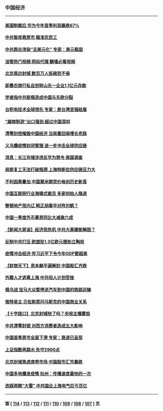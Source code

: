 ### 中国经济
---
#### [美国制裁后 华为今年首季利润暴跌67%](../../pages/ncid283/n13722751.md?04290445) 
#### [中共智库救房市 瞄准农民工](../../pages/ncid283/n13722658.md?04290445) 
#### [中共舆论渲染“去美元化” 专家：美元稳固](../../pages/ncid283/n13722637.md?04290445) 
#### [油管热门视频 网站代理 翻墙必看视频](http://209.222.30.114:81/youtube.html?04290445)
#### [北京周边封城 数百万人饭碗恐不保](../../pages/ncid283/n13722560.md?04290445) 
#### [即墨农商行私自划转山东一企业1.1亿元存款](../../pages/ncid283/n13722357.md?04290445) 
#### [学者指中共挺俄造成中国与东欧分裂](../../pages/ncid283/n13722249.md?04290445) 
#### [台积电技术全球领先 专家：是台湾坚强硅盾](../../pages/ncid283/n13722234.md?04290445) 
#### [“越南制造”出口强劲 超过中国深圳](../../pages/ncid283/n13722236.md?04290445) 
#### [清零封控摧毁中国经济 当局重回保增长老路](../../pages/ncid283/n13721951.md?04290445) 
#### [义乌爆疫情封闭管理 进一步冲击全球供应链](../../pages/ncid283/n13721924.md?04290445) 
#### [消息：长江存储涉违反华为禁令 美国调查](../../pages/ncid283/n13721928.md?04290445) 
#### [局部复工无法打破瓶颈 上海特斯拉供应链压力大](../../pages/ncid283/n13721889.md?04290445) 
#### [不利因素叠加 中国粟米期货价格创历史新高](../../pages/ncid283/n13721886.md?04290445) 
#### [中国互联网行业海啸式裁员 多家创始人隐退](../../pages/ncid283/n13721870.md?04290445) 
#### [整顿地产现内讧 韩正胡春华对阵刘鹤？](../../pages/ncid283/n13721863.md?04290445) 
#### [中国一季度外币募资同比大减逾六成](../../pages/ncid283/n13721868.md?04290445) 
#### [【新闻大家谈】经济现危机 中共大基建能解困？](../../pages/ncid283/n13721784.md?04290445) 
#### [反制中共打压 欧盟批1.3亿欧元援助立陶宛](../../pages/ncid283/n13721708.md?04290445) 
#### [疫情冲击经济 传习近平下令今年GDP要超美](../../pages/ncid283/n13721445.md?04290445) 
#### [【财商天下】资本躺平逼解封 中国股汇齐跌](../../pages/ncid283/n13721272.md?04290445) 
#### [外籍人才逃离上海 中共招人计划受挫](../../pages/ncid283/n13721184.md?04290445) 
#### [俄乌战 宝马大众暂停送汽车到中国的铁路运输](../../pages/ncid283/n13721133.md?04290445) 
#### [推特易主 贝佐斯质问马斯克的中国商业关系](../../pages/ncid283/n13721162.md?04290445) 
#### [【十字路口】北京封城快了吗？央视主播露馅](../../pages/ncid283/n13721080.md?04290445) 
#### [中共清零封锁 对西方消费者造成五大影响](../../pages/ncid283/n13721086.md?04290445) 
#### [中国首季房市全面下滑 专家：衰退已呈现](../../pages/ncid283/n13720590.md?04290445) 
#### [上证指数再跳水 失守2900点](../../pages/ncid283/n13720935.md?04290445) 
#### [北京封城焦虑席卷市场 中国股市汇市暴跌](../../pages/ncid283/n13720464.md?04290445) 
#### [中国多地爆发疫情 杭州：传播速度最快的一次](../../pages/ncid283/n13720578.md?04290445) 
#### [连踩两颗“大雷” 中共国企上海电气巨亏百亿](../../pages/ncid283/n13720372.md?04290445) 

---
#### 第 [ [114](./114.md?04290445) / [113](./113.md?04290445) / [112](./112.md?04290445) / [111](./111.md?04290445) / [110](./110.md?04290445) / [109](./109.md?04290445) / [108](./108.md?04290445) / [107](./107.md?04290445) ] 页
